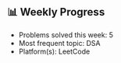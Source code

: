 ## 📊 Weekly Progress

- Problems solved this week: 5
- Most frequent topic: DSA
- Platform(s): LeetCode
